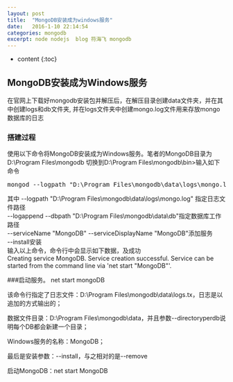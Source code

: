 ```yaml
---
layout: post
title:  "MongoDB安装成为windows服务"
date:   2016-1-10 22:14:54
categories: mongodb
excerpt: node nodejs  blog 符海飞 mongodb
---
```


* content
{:toc}


## MongoDB安装成为Windows服务
在官网上下载好mongodb安装包并解压后，在解压目录创建data文件夹，并在其中创建logs和db文件夹,
并在logs文件夹中创建mongo.log文件用来存放mongo数据库的日志
	
### 搭建过程

使用以下命令将MongoDB安装成为Windows服务。笔者的MongoDB目录为D:\Program Files\mongodb
切换到D:\Program Files\mongodb\bin>输入如下命令
<pre>
mongod --logpath "D:\Program Files\mongodb\data\logs\mongo.log" --logappend --dbpath "D:\Program Files\mongodb\data\db" --directoryperdb --serviceName "MongoDB" --serviceDisplayName "MongoDB" --install
</pre>
其中 
--logpath "D:\Program Files\mongodb\data\logs\mongo.log" 指定日志文件路径<br>
--logappend --dbpath "D:\Program Files\mongodb\data\db"指定数据库工作路径<br>
--serviceName "MongoDB" --serviceDisplayName "MongoDB"添加服务<br>
--install安装<br>
输入以上命令，命令行中会显示如下数据，及成功<br>
Creating service MongoDB.
Service creation successful.
Service can be started from the command line via 'net start "MongoDB"'.

###启动服务。
net start mongoDB


该命令行指定了日志文件：D:\Program Files\mongodb\data\logs.tx，日志是以追加的方式输出的；

数据文件目录：D:\Program Files\mongodb\data，并且参数--directoryperdb说明每个DB都会新建一个目录；

Windows服务的名称：MongoDB；

最后是安装参数：--install，与之相对的是--remove

启动MongoDB：net start MongoDB